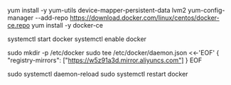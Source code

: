 yum install -y yum-utils device-mapper-persistent-data lvm2
yum-config-manager --add-repo https://download.docker.com/linux/centos/docker-ce.repo
yum install -y docker-ce


 systemctl start docker
 systemctl enable docker

sudo mkdir -p /etc/docker
sudo tee /etc/docker/daemon.json <<-'EOF'
{
  "registry-mirrors": ["https://w5z91a3d.mirror.aliyuncs.com"]
}
EOF

sudo systemctl daemon-reload
sudo systemctl restart docker
